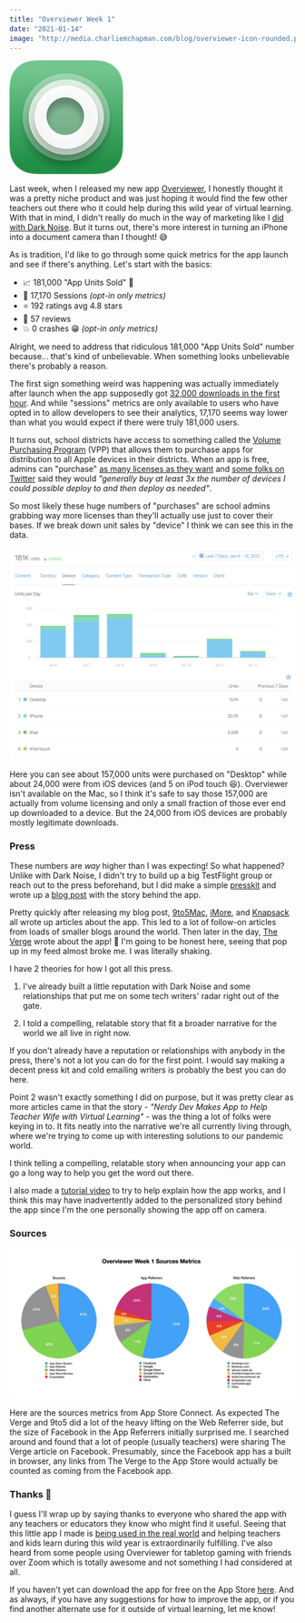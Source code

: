 ```yaml
---
title: "Overviewer Week 1"
date: "2021-01-14"
image: "http://media.charliemchapman.com/blog/overviewer-icon-rounded.png"
---
```


![Overviewer app icon](/assets/posts/2021/01/14/overviewer-icon-rounded-200.png)

Last week, when I released my new app [Overviewer](/posts/2021/1/6/overviewer), I honestly thought it was a pretty niche product and was just hoping it would find the few other teachers out there who it could help during this wild year of virtual learning. With that in mind, I didn't really do much in the way of marketing like I [did with Dark Noise](/posts/2019/9/27/marketing-dark-noise). But it turns out, there's more interest in turning an iPhone into a document camera than I thought! 😅

As is tradition, I'd like to go through some quick metrics for the app launch and see if there's anything. Let's start with the basics:

- 📈 181,000 "App Units Sold" 🤯
- 📍 17,170 Sessions _(opt-in only metrics)_
- ⭐️ 192 ratings avg 4.8 stars
- 📝 57 reviews
- 💥 0 crashes 😁 _(opt-in only metrics)_

Alright, we need to address that ridiculous 181,000 "App Units Sold" number because... that's kind of unbelievable. When something looks unbelievable there's probably a reason. 

The first sign something weird was happening was actually immediately after launch when the app supposedly got [32,000 downloads in the first hour](https://twitter.com/_chuckyc/status/1346899004878106629?s=20). And while "sessions" metrics are only available to users who have opted in to allow developers to see their analytics, 17,170 seems way lower than what you would expect if there were truly 181,000 users.

 It turns out, school districts have access to something called the [Volume Purchasing Program](https://vpp.itunes.apple.com/?l=en) (VPP) that allows them to purchase apps for distribution to all Apple devices in their districts. When an app is free, admins can "purchase" [as many licenses as they want](https://twitter.com/timgostony/status/1347290649049980928?s=20) and [some folks on Twitter](https://twitter.com/sohojoester/status/1347280847959834625?s=20) said they would _"generally buy at least 3x the number of devices I could possible deploy to and then deploy as needed"_.

So most likely these huge numbers of "purchases" are school admins grabbing way more licenses than they'll actually use just to cover their bases. If we break down unit sales by "device" I think we can see this in the data.

![7 Day Unit Sales by Device](/assets/posts/2021/01/14/overviewer-7-day-unit-sales-devices.jpg)

Here you can see about 157,000 units were purchased on "Desktop" while about 24,000 were from iOS devices (and 5 on iPod touch 😆). Overviewer isn't available on the Mac, so I think it's safe to say those 157,000 are actually from volume licensing and only a small fraction of those ever end up downloaded to a device. But the 24,000 from iOS devices are probably mostly legitimate downloads.

### Press

These numbers are _way_ higher than I was expecting! So what happened? Unlike with Dark Noise, I didn't try to build up a big TestFlight group or reach out to the press beforehand, but I did make a simple [presskit](https://overviewer.app) and wrote up a [blog post](/posts/2021/1/6/overviewer) with the story behind the app.

Pretty quickly after releasing my blog post, [9to5Mac](https://9to5mac.com/2021/01/06/iphone-document-camera-overviewer-zoom/), [iMore](https://www.imore.com/overviewer-turns-your-iphone-document-camera-zoom-calls), and [Knapsack](https://knapsack.news/overviewer-for-ios-turns-your-phone-into-a-document-camera/) all wrote up articles about the app. This led to a lot of follow-on articles from loads of smaller blogs around the world. Then later in the day, [The Verge](https://www.theverge.com/2021/1/6/22217200/overviewer-app-teachers-overhead-camera-iphone-zoom) wrote about the app! 🤯 I'm going to be honest here, seeing that pop up in my feed almost broke me. I was literally shaking.

I have 2 theories for how I got all this press.

1. I've already built a little reputation with Dark Noise and some relationships that put me on some tech writers' radar right out of the gate.
   
2. I told a compelling, relatable story that fit a broader narrative for the world we all live in right now.

If you don't already have a reputation or relationships with anybody in the press, there's not a lot you can do for the first point. I would say making a decent press kit and cold emailing writers is probably the best you can do here.

Point 2 wasn't exactly something I did on purpose, but it was pretty clear as more articles came in that the story - _"Nerdy Dev Makes App to Help Teacher Wife with Virtual Learning"_ - was the thing a lot of folks were keying in to. It fits neatly into the narrative we're all currently living through, where we're trying to come up with interesting solutions to our pandemic world.

I think telling a compelling, relatable story when announcing your app can go a long way to help you get the word out there.

I also made a [tutorial video](https://www.youtube.com/watch?v=fadOMMpQErg) to try to help explain how the app works, and I think this may have inadvertently added to the personalized story behind the app since I'm the one personally showing the app off on camera.

### Sources

![Overviewer Sources Metrics](/assets/posts/2021/01/14/overviewer-7-day-sources-metrics.jpg)

Here are the sources metrics from App Store Connect. As expected The Verge and 9to5 did a lot of the heavy lifting on the Web Referrer side, but the size of Facebook in the App Referrers initially surprised me. I searched around and found that a lot of people (usually teachers) were sharing The Verge article on Facebook. Presumably, since the Facebook app has a built in browser, any links from The Verge to the App Store would actually be counted as coming from the Facebook app.

### Thanks 🙏

I guess I'll wrap up by saying thanks to everyone who shared the app with any teachers or educators they know who might find it useful. Seeing that this little app I made is [being used in the real world](https://twitter.com/_chuckyc/status/1348985834897367040?s=20) and helping teachers and kids learn during this wild year is extraordinarily fulfilling. I've also heard from some people using Overviewer for tabletop gaming with friends over Zoom which is totally awesome and not something I had considered at all.

If you haven't yet can download the app for free on the App Store [here](https://itunes.apple.com/app/id1528900395). And as always, if you have any suggestions for how to improve the app, or if you find another alternate use for it outside of virtual learning, let me know!